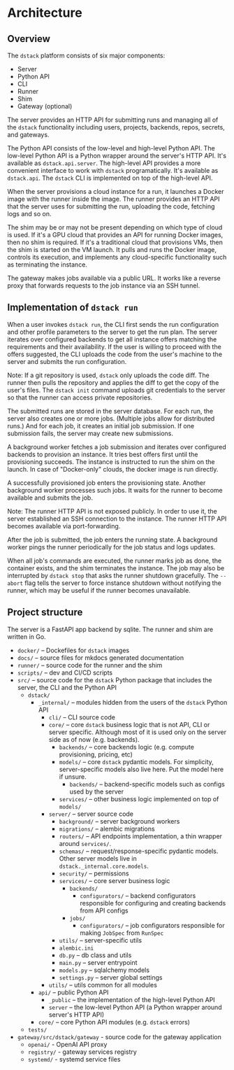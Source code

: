 # Architecture

## Overview

The `dstack` platform consists of six major components:

* Server
* Python API
* CLI
* Runner
* Shim
* Gateway (optional)

The server provides an HTTP API for submitting runs and managing all of the `dstack` functionality including users,
projects, backends, repos, secrets, and gateways.

The Python API consists of the low-level and high-level Python API. The low-level Python API is a Python wrapper around
the server's HTTP API. It's available as `dstack.api.server`. The high-level API provides a more convenient interface to
work with `dstack` programatically. It's available as `dstack.api`. The `dstack` CLI is implemented on top of the
high-level API.

When the server provisions a cloud instance for a run, it launches a Docker image with the runner inside the image. The
runner provides an HTTP API that the server uses for submitting the run, uploading the code, fetching logs and so on.

The shim may be or may not be present depending on which type of cloud is used. If it's a GPU cloud that provides an API
for running Docker images, then no shim is required. If it's a traditional cloud that provisions VMs, then the shim is
started on the VM launch. It pulls and runs the Docker image, controls its execution, and implements any cloud-specific
functionality such as terminating the instance.

The gateway makes jobs available via a public URL. It works like a reverse proxy that forwards requests to the job
instance via an SSH tunnel.

## Implementation of `dstack run`

When a user invokes `dstack run`, the CLI first sends the run configuration and other profile parameters to the server
to get the run plan. The server iterates over configured backends to get all instance offers matching the requirements
and their availability. If the user is willing to proceed with the offers suggested, the CLI uploads the code from the
user's machine to the server and submits the run configuration.

Note: If a git repository is used, `dstack` only uploads the code diff. The runner then pulls the repository and applies
the diff to get the copy of the user's files. The `dstack init` command uploads git credentials to the server so that
the runner can access private repositories.

The submitted runs are stored in the server database. For each run, the server also creates one or more jobs. (Multiple
jobs allow for distributed runs.) And for each job, it creates an initial job submission. If one submission fails, the
server may create new submissions.

A background worker fetches a job submission and iterates over configured backends to provision an instance. It tries
best offers first until the provisioning succeeds. The instance is instructed to run the shim on the launch. In case
of "Docker-only" clouds, the docker image is run directly.

A successfully provisioned job enters the provisioning state. Another background worker processes such jobs. It waits
for the runner to become available and submits the job.

Note: The runner HTTP API is not exposed publicly. In order to use it, the server established an SSH connection to the
instance. The runner HTTP API becomes available via port-forwarding.

After the job is submitted, the job enters the running state. A background worker pings the runner periodically for the
job status and logs updates.

When all job's commands are executed, the runner marks job as done, the container exists, and the shim terminates the
instance. The job may also be interrupted by `dstack stop` that asks the runner shutdown gracefully. The `--abort` flag
tells the server to force instance shutdown without notifying the runner, which may be useful if the runner becomes
unavailable.

## Project structure

The server is a FastAPI app backend by sqlite. The runner and shim are written in Go.

* `docker/` – Dockefiles for `dstack` images
* `docs/` – source files for mkdocs generated documentation
* `runner/` – source code for the runner and the shim
* `scripts/` – dev and CI/CD scripts 
* `src/` – source code for the `dstack` Python package that includes the server, the CLI and the Python API
    * `dstack/`
        * `_internal/` – modules hidden from the users of the `dstack` Python API
            * `cli/` – CLI source code
            * `core/` – core `dstack` business logic that is not API, CLI or server specific. Although most of it is used only on the server side as of now (e.g. backends).
                * `backends/` – core backends logic (e.g. compute provisioning, pricing, etc)
                * `models/` – core `dstack` pydantic models. For simplicity, server-specific models also live here. Put the model here if unsure.
                    * `backends/` – backend-specific models such as configs used by the server
                * `services/` – other business logic implemented on top of `models/`
            * `server/` – server source code
                * `background/` – server background workers
                * `migrations/` – alembic migrations
                * `routers/` – API endpoints implementation, a thin wrapper around `services/`.
                * `schemas/` – request/response-specific pydantic models. Other server models live in `dstack._internal.core.models`.
                * `security/` – permissions 
                * `services/` – core server business logic
                    * `backends/`
                        * `configurators/` – backend configurators responsible for configuring and creating backends from API configs
                    * `jobs/`
                        * `configurators/` – job configurators responsible for making `JobSpec` from `RunSpec`
                * `utils/` – server-specific utils
                * `alembic.ini`
                * `db.py` – db class and utils
                * `main.py` – server entrypoint
                * `models.py` – sqlalchemy models
                * `settings.py` – server global settings
            * `utils/` – utils common for all modules
        * `api/` – public Python API
            * `_public` – the implementation of the high-level Python API
            * `server` – the low-level Python API (a Python wrapper around server's HTTP API)
        * `core/` – core Python API modules (e.g. `dstack` errors)
    * `tests/`
* `gateway/src/dstack/gateway` - source code for the gateway application
  * `openai/` - OpenAI API proxy
  * `registry/` - gateway services registry
  * `systemd/` - systemd service files
